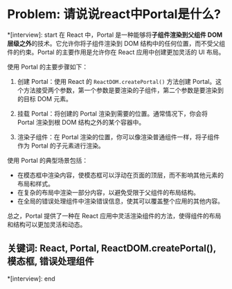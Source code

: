 # Problem: 请说说react中Portal是什么?

*[interview]: start
在 React 中，Portal 是一种能够将**子组件渲染到父组件 DOM 层级之外**的技术。它允许你将子组件渲染到 DOM 结构中的任何位置，而不受父组件的约束。Portal 的主要作用是允许你在 React 应用中创建更加灵活的 UI 布局。

使用 Portal 的主要步骤如下：

1. 创建 Portal：使用 React 的 `ReactDOM.createPortal()` 方法创建 Portal。这个方法接受两个参数，第一个参数是要渲染的子组件，第二个参数是要渲染到的目标 DOM 元素。

2. 挂载 Portal：将创建的 Portal 渲染到需要的位置。通常情况下，你会将 Portal 渲染到根 DOM 结构之外的某个容器中。

3. 渲染子组件：在 Portal 渲染的位置，你可以像渲染普通组件一样，将子组件作为 Portal 的子元素进行渲染。

使用 Portal 的典型场景包括：

- 在模态框中渲染内容，使模态框可以浮动在页面的顶层，而不影响其他元素的布局和样式。
- 在复杂的布局中渲染一部分内容，以避免受限于父组件的布局结构。
- 在全局的错误处理组件中渲染错误信息，使其可以覆盖整个应用的其他内容。

总之，Portal 提供了一种在 React 应用中灵活渲染组件的方法，使得组件的布局和结构可以更加灵活和动态。

## 关键词: React, Portal, ReactDOM.createPortal(), 模态框, 错误处理组件
*[interview]: end
